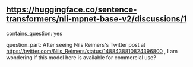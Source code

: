 ## https://huggingface.co/sentence-transformers/nli-mpnet-base-v2/discussions/1

contains_question: yes

question_part: After seeing Nils Reimers's Twitter post at https://twitter.com/Nils_Reimers/status/1488438810824396800 , I am wondering if this model here is available for commercial use?